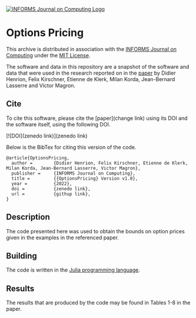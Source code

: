 [![INFORMS Journal on Computing Logo](https://INFORMSJoC.github.io/logos/INFORMS_Journal_on_Computing_Header.jpg)](https://pubsonline.informs.org/journal/ijoc)

# Options Pricing

This archive is distributed in association with the [INFORMS Journal on
Computing](https://pubsonline.informs.org/journal/ijoc) under the [MIT License](LICENSE).

The software and data in this repository are a snapshot of the software and data
that were used in the research reported on in the [paper](https://arxiv.org/abs/2111.07701) by Didier Henrion, Felix Kirschner, Etienne de Klerk, Milan Korda, Jean-Bernard Lasserre and Victor Magron.


## Cite

To cite this software, please cite the [paper](change link) using its DOI and the software itself, using the following DOI.

[![DOI](zenedo link)](zenedo link)

Below is the BibTex for citing this version of the code.

```
@article{OptionsPricing,
  author =        {Didier Henrion, Felix Kirschner, Etienne de Klerk, Milan Korda, Jean-Bernard Lasserre, Victor Magron},
  publisher =     {INFORMS Journal on Computing},
  title =         {{OptionsPricing} Version v1.0},
  year =          {2022},
  doi =           {zenedo link},
  url =           {githup link},
}  
```

## Description

The code presented here was used to obtain the bounds on option prices given in the examples in the referenced paper. 

## Building

The code is written in the [Julia programming language](https://julialang.org).

## Results

The results that are produced by the code may be found in Tables 1-8 in the paper. 
